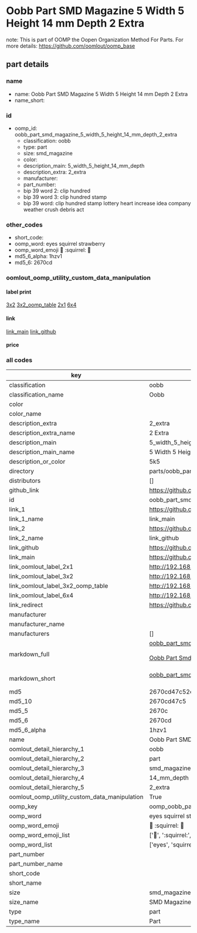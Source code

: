 # Oobb Part SMD Magazine 5 Width 5 Height 14 mm Depth 2 Extra  

note: This is part of OOMP the Oopen Organization Method For Parts. For more details: https://github.com/oomlout/oomp_base

##  part details
  







### name
* name: Oobb Part SMD Magazine 5 Width 5 Height 14 mm Depth 2 Extra
* name_short: 
### id
* oomp_id: oobb_part_smd_magazine_5_width_5_height_14_mm_depth_2_extra
  * classification: oobb
  * type: part
  * size: smd_magazine
  * color: 
  * description_main: 5_width_5_height_14_mm_depth
  * description_extra: 2_extra
  * manufacturer: 
  * part_number: 
  * bip 39 word 2: clip hundred
  * bip 39 word 3: clip hundred stamp
  * bip 39 word: clip hundred stamp lottery heart increase idea company weather crush debris act

### other_codes
* short_code: 
* oomp_word: eyes squirrel strawberry
* oomp_word_emoji :eyes: :squirrel: :strawberry:
* md5_6_alpha: 1hzv1
* md5_6: 2670cd






### oomlout_oomp_utility_custom_data_manipulation
#### label print
[3x2](http://192.168.1.245:1112/?label=oomp%201hzv1)
[3x2_oomp_table](http://192.168.1.108:1112/?label=oomp%201hzv1)
[2x1](http://192.168.1.242:1112/?label=oomp%201hzv1)
[6x4](http://192.168.1.55:1112/?label=oomp%201hzv1)    

#### link

[link_main](https://github.com/oomlout/oomlout_oomp_version_1_messy/tree/main/parts/oobb_part_smd_magazine_5_width_5_height_14_mm_depth_2_extra) [link_github](https://github.com/oomlout/oomlout_oomp_version_1_messy/tree/main/parts/oobb_part_smd_magazine_5_width_5_height_14_mm_depth_2_extra)                             

#### price







### all codes 
| key | value |  
| --- | --- |  
| classification | oobb |  
| classification_name | Oobb |  
| color |  |  
| color_name |  |  
| description_extra | 2_extra |  
| description_extra_name | 2 Extra |  
| description_main | 5_width_5_height_14_mm_depth |  
| description_main_name | 5 Width 5 Height 14 mm Depth |  
| description_or_color | 5k5 |  
| directory | parts/oobb_part_smd_magazine_5_width_5_height_14_mm_depth_2_extra |  
| distributors | [] |  
| github_link | https://github.com/oomlout/oomlout_oomp_part_src/tree/main/parts/oobb_part_smd_magazine_5_width_5_height_14_mm_depth_2_extra |  
| id | oobb_part_smd_magazine_5_width_5_height_14_mm_depth_2_extra |  
| link_1 | https://github.com/oomlout/oomlout_oomp_version_1_messy/tree/main/parts/oobb_part_smd_magazine_5_width_5_height_14_mm_depth_2_extra |  
| link_1_name | link_main |  
| link_2 | https://github.com/oomlout/oomlout_oomp_version_1_messy/tree/main/parts/oobb_part_smd_magazine_5_width_5_height_14_mm_depth_2_extra |  
| link_2_name | link_github |  
| link_github | https://github.com/oomlout/oomlout_oomp_version_1_messy/tree/main/parts/oobb_part_smd_magazine_5_width_5_height_14_mm_depth_2_extra |  
| link_main | https://github.com/oomlout/oomlout_oomp_version_1_messy/tree/main/parts/oobb_part_smd_magazine_5_width_5_height_14_mm_depth_2_extra |  
| link_oomlout_label_2x1 | http://192.168.1.242:1112/?label=oomp%201hzv1 |  
| link_oomlout_label_3x2 | http://192.168.1.245:1112/?label=oomp%201hzv1 |  
| link_oomlout_label_3x2_oomp_table | http://192.168.1.108:1112/?label=oomp%201hzv1 |  
| link_oomlout_label_6x4 | http://192.168.1.55:1112/?label=oomp%201hzv1 |  
| link_redirect | https://github.com/oomlout/oomlout_oomp_version_1_messy/tree/main/parts/oobb_part_smd_magazine_5_width_5_height_14_mm_depth_2_extra |  
| manufacturer |  |  
| manufacturer_name |  |  
| manufacturers | [] |  
| markdown_full | [oobb_part_smd_magazine_5_width_5_height_14_mm_depth_2_extra](none)<br>[](none)<br>[Oobb Part Smd Magazine 5 Width 5 Height 14 Mm Depth 2 Extra](none)<br><br> |  
| markdown_short | [oobb_part_smd_magazine_5_width_5_height_14_mm_depth_2_extra](none)<br><br> |  
| md5 | 2670cd47c52e8e0dcab52841a8dbc95a |  
| md5_10 | 2670cd47c5 |  
| md5_5 | 2670c |  
| md5_6 | 2670cd |  
| md5_6_alpha | 1hzv1 |  
| name | Oobb Part SMD Magazine 5 Width 5 Height 14 mm Depth 2 Extra |  
| oomlout_detail_hierarchy_1 | oobb |  
| oomlout_detail_hierarchy_2 | part |  
| oomlout_detail_hierarchy_3 | smd_magazine |  
| oomlout_detail_hierarchy_4 | 14_mm_depth |  
| oomlout_detail_hierarchy_5 | 2_extra |  
| oomlout_oomp_utility_custom_data_manipulation | True |  
| oomp_key | oomp_oobb_part_smd_magazine_5_width_5_height_14_mm_depth_2_extra |  
| oomp_word | eyes squirrel strawberry |  
| oomp_word_emoji | :eyes: :squirrel: :strawberry: |  
| oomp_word_emoji_list | [':eyes:', ':squirrel:', ':strawberry:'] |  
| oomp_word_list | ['eyes', 'squirrel', 'strawberry'] |  
| part_number |  |  
| part_number_name |  |  
| short_code |  |  
| short_name |  |  
| size | smd_magazine |  
| size_name | SMD Magazine |  
| type | part |  
| type_name | Part |  
